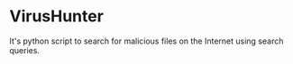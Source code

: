 # VirusHunter
It's python script to search for malicious files on the Internet using search queries.
